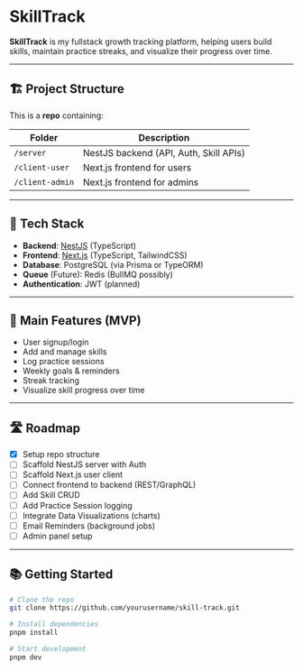 # SkillTrack 

**SkillTrack** is my fullstack growth tracking platform, helping users build skills, maintain practice streaks, and visualize their progress over time.

---

## 🏗️ Project Structure

This is a **repo** containing:

| Folder              | Description                            |
|---------------------|----------------------------------------|
| `/server`        | NestJS backend (API, Auth, Skill APIs) |
| `/client-user`   | Next.js frontend for users             |
| `/client-admin`  | Next.js frontend for admins            |

---

## 🚀 Tech Stack

- **Backend**: [NestJS](https://nestjs.com/) (TypeScript)
- **Frontend**: [Next.js](https://nextjs.org/) (TypeScript, TailwindCSS)
- **Database**: PostgreSQL (via Prisma or TypeORM)
- **Queue** (Future): Redis (BullMQ possibly)
- **Authentication**: JWT (planned)

---

## 🎯 Main Features (MVP)

- User signup/login
- Add and manage skills
- Log practice sessions
- Weekly goals & reminders
- Streak tracking
- Visualize skill progress over time

---

## 🛣️ Roadmap

- [x] Setup repo structure
- [ ] Scaffold NestJS server with Auth
- [ ] Scaffold Next.js user client
- [ ] Connect frontend to backend (REST/GraphQL)
- [ ] Add Skill CRUD
- [ ] Add Practice Session logging
- [ ] Integrate Data Visualizations (charts)
- [ ] Email Reminders (background jobs)
- [ ] Admin panel setup

---

## 📚 Getting Started

```bash
# Clone the repo
git clone https://github.com/yourusername/skill-track.git

# Install dependencies
pnpm install

# Start development
pnpm dev
